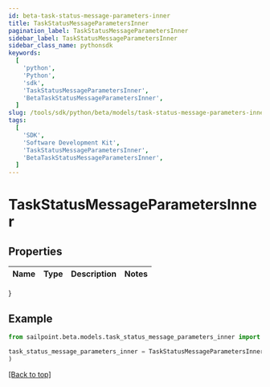 ```yaml
---
id: beta-task-status-message-parameters-inner
title: TaskStatusMessageParametersInner
pagination_label: TaskStatusMessageParametersInner
sidebar_label: TaskStatusMessageParametersInner
sidebar_class_name: pythonsdk
keywords:
  [
    'python',
    'Python',
    'sdk',
    'TaskStatusMessageParametersInner',
    'BetaTaskStatusMessageParametersInner',
  ]
slug: /tools/sdk/python/beta/models/task-status-message-parameters-inner
tags:
  [
    'SDK',
    'Software Development Kit',
    'TaskStatusMessageParametersInner',
    'BetaTaskStatusMessageParametersInner',
  ]
---
```


# TaskStatusMessageParametersInner

## Properties

| Name | Type | Description | Notes |
| ---- | ---- | ----------- | ----- |

}

## Example

```python
from sailpoint.beta.models.task_status_message_parameters_inner import TaskStatusMessageParametersInner

task_status_message_parameters_inner = TaskStatusMessageParametersInner(
)

```

[[Back to top]](#)
